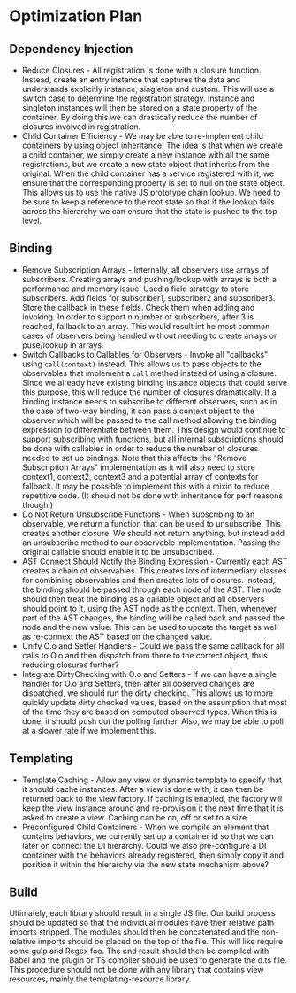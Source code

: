 # Optimization Plan

## Dependency Injection

* Reduce Closures - All registration is done with a closure function. Instead, create an entry instance that captures the data and understands explicitly instance, singleton and custom. This will use a switch case to determine the registration strategy. Instance and singleton instances will then be stored on a state property of the container. By doing this we can drastically reduce the number of closures involved in registration.
* Child Container Efficiency - We may be able to re-implement child containers by using object inheritance. The idea is that when we create a child container, we simply create a new instance with all the same registrations, but we create a new state object that inherits from the original. When the child container has a service registered with it, we ensure that the corresponding property is set to null on the state object. This allows us to use the native JS prototype chain lookup. We need to be sure to keep a reference to the root state so that if the lookup fails across the hierarchy we can ensure that the state is pushed to the top level.

## Binding

* Remove Subscription Arrays - Internally, all observers use arrays of subscribers. Creating arrays and pushing/lookup with arrays is both a performance and memory issue. Used a field strategy to store subscribers. Add fields for subscriber1, subscriber2 and subscriber3. Store the callback in these fields. Check them when adding and invoking. In order to support n number of subscribers, after 3 is reached, fallback to an array. This would result int he most common cases of observers being handled without needing to create arrays or puse/lookup in arrays.
* Switch Callbacks to Callables for Observers - Invoke all "callbacks" using `call(context)` instead. This allows us to pass objects to the observables that implement a `call` method instead of using a closure. Since we already have existing binding instance objects that could serve this purpose, this will reduce the number of closures dramatically. If a binding instance needs to subscribe to different observers, such as in the case of two-way binding, it can pass a context object to the observer which will be passed to the call method allowing the binding expression to differentiate between them. This design would continue to support subscribing with functions, but all internal subscriptions should be done with callables in order to reduce the  number of closures needed to set up bindings. Note that this affects the "Remove Subscription Arrays" implementation as it will also need to store context1, context2, context3 and a potential array of contexts for fallback. It may be possible to implement this with a mixin to reduce repetitive code. (It should not be done with inheritance for perf reasons though.)
* Do Not Return Unsubscribe Functions - When subscribing to an observable, we return a function that can be used to unsubscribe. This creates another closure. We should not return anything, but instead add an unsubscribe method to our observable implementation. Passing the original callable should enable it to be unsubscribed.
* AST Connect Should Notify the Binding Expression - Currently each AST creates a chain of observables. This creates lots of intermediary classes for combining observables and then creates lots of closures. Instead, the binding should be passed through each node of the AST. The node should then treat the binding as a callable object and all observers should point to it, using the AST node as the context. Then, whenever part of the AST changes, the binding will be called back and passed the node and the new value. This can be used to update the target as well as re-connext the AST based on the changed value.
* Unify O.o and Setter Handlers - Could we pass the same callback for all calls to O.o and then dispatch from there to the correct object, thus reducing closures further?
* Integrate DirtyChecking with O.o and Setters - If we can have a single handler for O.o and Setters, then after all observed changes are dispatched, we should run the dirty checking. This allows us to more quickly update dirty checked values, based on the assumption that most of the time they are based on computed observed types. When this is done, it should push out the polling farther. Also, we may be able to poll at a slower rate if we implement this.

## Templating

* Template Caching - Allow any view or dynamic template to specify that it should cache instances. After a view is done with, it can then be returned back to the view factory. If caching is enabled, the factory will keep the view instance around and re-provision it the next time that it is asked to create a view. Caching can be on, off or set to a size.
* Preconfigured Child Containers - When we compile an element that contains behaviors, we currently set up a container id so that we can later on connect the DI hierarchy. Could we also pre-configure a DI container with the behaviors already registered, then simply copy it and position it within the hierarchy via the new state mechanism above?

## Build

Ultimately, each library should result in a single JS file. Our build process should be updated so that the individual modules have their relative path imports stripped. The modules should then be concatenated and the non-relative imports should be placed on the top of the file. This will like require some gulp and Regex foo. The end result should then be compiled with Babel and the plugin or TS compiler should be used to generate the d.ts file. This procedure should not be done with any library that contains view resources, mainly the templating-resource library.
